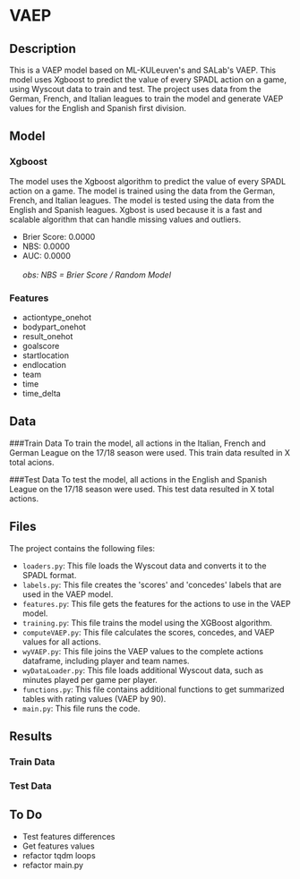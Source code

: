 # VAEP

## Description
This is a VAEP model based on ML-KULeuven's and SALab's VAEP. This model uses Xgboost to predict the value of every SPADL action on a game, using Wyscout data to train and test. The project uses data from the German, French, and Italian leagues to train the model and generate VAEP values for the English and Spanish first division. 

## Model
### Xgboost
The model uses the Xgboost algorithm to predict the value of every SPADL action on a game. The model is trained using the data from the German, French, and Italian leagues. The model is tested using the data from the English and Spanish leagues. Xgbost is used because it is a fast and scalable algorithm that can handle missing values and outliers.
* Brier Score: 0.0000
* NBS: 0.0000
* AUC: 0.0000
<br><br>
*obs: NBS = Brier Score / Random Model*

### Features
* actiontype_onehot
* bodypart_onehot
* result_onehot
* goalscore
* startlocation
* endlocation
* team
* time
* time_delta

## Data
###Train Data
To train the model, all actions in the Italian, French and German League on the 17/18 season were used. This train data resulted in X total acions.

###Test Data
To test the model, all actions in the English and Spanish League on the 17/18 season were used. This test data resulted in X total actions.

## Files
The project contains the following files:
- `loaders.py`: This file loads the Wyscout data and converts it to the SPADL format.
- `labels.py`: This file creates the 'scores' and 'concedes' labels that are used in the VAEP model.
- `features.py`: This file gets the features for the actions to use in the VAEP model.
- `training.py`: This file trains the model using the XGBoost algorithm.
- `computeVAEP.py`: This file calculates the scores, concedes, and VAEP values for all actions.
- `wyVAEP.py`: This file joins the VAEP values to the complete actions dataframe, including player and team names.
- `wyDataLoader.py`: This file loads additional Wyscout data, such as minutes played per game per player.
- `functions.py`: This file contains additional functions to get summarized tables with rating values (VAEP by 90).
- `main.py`: This file runs the code.

## Results
### Train Data

### Test Data

## To Do
* Test features differences
* Get features values
* refactor tqdm loops
* refactor main.py

